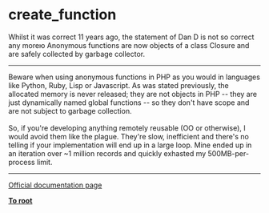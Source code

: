 # create_function



Whilst it was correct 11 years ago, the statement of Dan D is not so correct any more&#x44E; Anonymous functions are now objects of a class Closure and are safely collected by garbage collector.  

---

Beware when using anonymous functions in PHP as you would in languages like Python, Ruby, Lisp or Javascript.  As was stated previously, the allocated memory is never released; they are not objects in PHP -- they are just dynamically named global functions -- so they don&apos;t have scope and are not subject to garbage collection.<br><br>So, if you&apos;re developing anything remotely reusable (OO or otherwise), I would avoid them like the plague.  They&apos;re slow, inefficient and there&apos;s no telling if your implementation will end up in a large loop.  Mine ended up in an iteration over ~1 million records and quickly exhasted my 500MB-per-process limit.  

---

[Official documentation page](https://www.php.net/manual/en/function.create-function.php)

**[To root](/README.md)**
